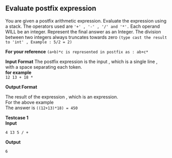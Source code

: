 ## Evaluate postfix expression

You are given a postfix arithmetic expression. Evaluate the expression using a stack. The operators used are `'+' , '-' , '/' and '*'.` Each operand WILL be an integer. Represent the final answer as an Integer.
The division between two integers always truncates towards zero `(type cast the result to 'int' , Example : 5/2 = 2)`

**For your reference**
``(a+b)*c is represented in postfix as :
ab+c*
`` 
  
**Input Format**
The postfix expression is the input , which is a single line , with a space separating each token.  
**for example**  
`12 13 + 18 *`

**Output Format**


The result of the expression , which is an expression.  
For the above example  
The answer is `((12+13)*18) = 450`

**Testcase 1**  
**Input**
```
4 13 5 / +
```
**Output**
```
6
```
